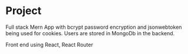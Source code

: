 # Project

Full stack Mern App with bcrypt password encryption and jsonwebtoken being used for cookies. Users are stored in MongoDb in the backend.

Front end using React, React Router
